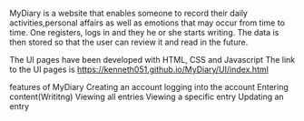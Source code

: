MyDiary
is a website that enables someone to record their daily activities,personal affairs as well as emotions that may occur from time to time. One registers, logs in and they he or she starts writing.
 The data is then stored so that the user can review it and read in the future.

 The UI pages have been developed with HTML, CSS and Javascript
 The link to the UI pages is https://kenneth051.github.io/MyDiary/UI/index.html

 features of MyDiary
 Creating an account
 logging into the account
 Entering content(Writitng)
 Viewing all entries
 Viewing a specific entry
 Updating an entry 


